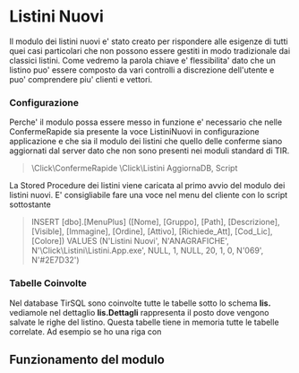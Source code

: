 # Listini Nuovi

Il modulo dei listini nuovi e' stato creato per rispondere alle esigenze di tutti quei casi particolari che non possono essere gestiti in modo tradizionale dai classici listini. Come vedremo la parola chiave e' flessibilita' dato che un listino puo' essere composto da vari controlli a discrezione dell'utente e puo' comprendere piu' clienti e vettori.


### Configurazione

Perche' il modulo possa essere messo in funzione e' necessario che nelle ConfermeRapide sia presente la voce ListiniNuovi in configurazione applicazione e che sia il modulo dei listini che quello delle conferme siano aggiornati dal server dato che non sono presenti nei moduli standard di TIR.
> \Click\ConfermeRapide
> \Click\Listini
> AggiornaDB, Script

La Stored Procedure dei listini viene caricata al primo avvio del modulo dei listini nuovi.
E' consigliabile fare una voce nel menu del cliente con lo script sottostante
> INSERT [dbo].[MenuPlus] ([Nome], [Gruppo], [Path], [Descrizione], [Visible], [Immagine], [Ordine], [Attivo], [Richiede_Att], [Cod_Lic], [Colore]) VALUES (N'Listini Nuovi', N'ANAGRAFICHE', N'\Click\Listini\Listini.App.exe', NULL, 1, NULL, 20, 1, 0, N'069', N'#2E7D32')

### Tabelle Coinvolte
Nel database TirSQL sono coinvolte tutte le tabelle sotto lo schema **lis.**
vediamole nel dettaglio
**lis.Dettagli** rappresenta il posto dove vengono salvate le righe del listino. Questa tabelle tiene in memoria tutte le tabelle correlate. Ad esempio se ho una riga con 

## Funzionamento del modulo


